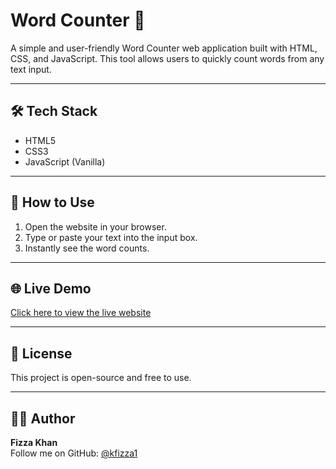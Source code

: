 # Word Counter 📝

A simple and user-friendly Word Counter web application built with HTML, CSS, and JavaScript. This tool allows users to quickly count words from any text input.

---

## 🛠️ Tech Stack

- HTML5  
- CSS3  
- JavaScript (Vanilla)

---

## 📂 How to Use

1. Open the website in your browser.
2. Type or paste your text into the input box.
3. Instantly see the word counts.

---

## 🌐 Live Demo

[Click here to view the live website](https://kfizza1.github.io/Word-Counter/)

---

## 📄 License

This project is open-source and free to use.

---

## 🙋‍♀️ Author

**Fizza Khan**  
Follow me on GitHub: [@kfizza1](https://github.com/kfizzal)